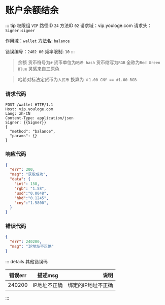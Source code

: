 # 账户余额结余
::: tip 权限组 `VIP` 路径ID `24` 方法ID `02`
请求域：vip.youloge.com 请求头：`Signer:signer`

作用域：`wallet`  方法名: `balance`

错误编号：`2402 00` 频率限制: `10` 
:::

> 余额 货币符号为`#` 货币单位为`哈希 hash` 货币缩写为`RGB` 全称为`Red Green Blue` 灵感来自三原色

> 哈希对标法定货币为`人民币` 换算为 `￥1.00 CNY == #1.00 RGB`

### 请求代码
``` http
POST /wallet HTTP/1.1
Host: vip.youloge.com
Lang: zh-CN
Content-Type: application/json
Signer: {{Signer}}
{
  "method": "balance",
  "params": {}
}
```
### 响应代码
``` json
{
  "err": 200,
  "msg": "获取成功",
  "data": {
    "int": 158,
    "rgb": "1.58",
    "usd":"0.0048",
    "hkd":"0.1245",
    "cny":"1.5800",
  }
}
```
### 错误代码
``` json
{
  "err": 240200,
  "msg": "IP地址不正确"
}
```

::: details 其他错误码

| 错误err        |      描述msg      |  说明 |
| ------------- | :-----------: | ----: |
| 240200      | IP地址不正确 | 绑定的IP地址不正确 |
:::




